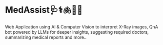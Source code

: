 # MedAssist🩺⚕🫁🔬💉
Web Application using AI & Computer Vision to interpret X-Ray images, QnA bot powered by LLMs for deeper insights, suggesting required doctors, summarizing medical reports and more..
